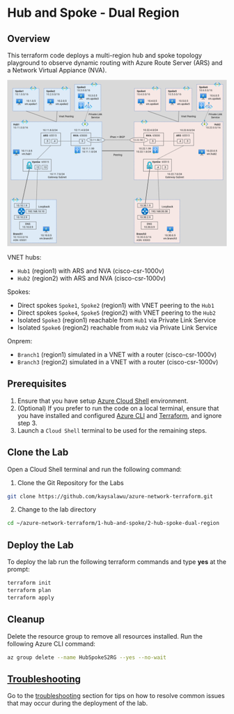 # Hub and Spoke - Dual Region

## Overview

This terraform code deploys a multi-region hub and spoke topology playground to observe dynamic routing with Azure Route Server (ARS) and a Network Virtual Appiance (NVA).

![Hub and Spoke (Dual region)](../../images/hub-spoke-dual-region.png)

VNET hubs:
 - `Hub1` (region1) with ARS and NVA (cisco-csr-1000v)
 - `Hub2` (region2) with ARS and NVA (cisco-csr-1000v)

 Spokes:
 - Direct spokes `Spoke1`, `Spoke2` (region1) with VNET peering to the `Hub1`
 - Direct spokes `Spoke4`, `Spoke5` (region2) with VNET peering to the `Hub2`
 - Isolated `Spoke3` (region1) reachable from `Hub1` via Private Link Service
 - Isolated `Spoke6` (region2) reachable from `Hub2` via Private Link Service

 Onprem:
 - `Branch1` (region1) simulated in a VNET with a router (cisco-csr-1000v)
 - `Branch3` (region2) simulated in a VNET with a router (cisco-csr-1000v)

## Prerequisites

1. Ensure that you have setup [Azure Cloud Shell](https://learn.microsoft.com/en-us/azure/cloud-shell/overview) environment.
2. (Optional) If you prefer to run the code on a local terminal, ensure that you have installed and configured [Azure CLI](https://learn.microsoft.com/en-us/cli/azure/install-azure-cli) and [Terraform](https://developer.hashicorp.com/terraform/tutorials/aws-get-started/install-cli), and ignore step 3.
3. Launch a `Cloud Shell` terminal to be used for the remaining steps.

## Clone the Lab

Open a Cloud Shell terminal and run the following command:
1. Clone the Git Repository for the Labs
```sh
git clone https://github.com/kaysalawu/azure-network-terraform.git
```

2. Change to the lab directory
```sh
cd ~/azure-network-terraform/1-hub-and-spoke/2-hub-spoke-dual-region
```

## Deploy the Lab

To deploy the lab run the following terraform commands and type **yes** at the prompt:
```sh
terraform init
terraform plan
terraform apply
```

## Cleanup

Delete the resource group to remove all resources installed. Run the following Azure CLI command:

```sh
az group delete --name HubSpokeS2RG --yes --no-wait
```

## [Troubleshooting](../../troubleshooting/)

Go to the [troubleshooting](../../troubleshooting/) section for tips on how to resolve common issues that may occur during the deployment of the lab.
